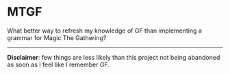 # MTGF
What better way to refresh my knowledge of GF than implementing a grammar for Magic The Gathering?

---

__Disclaimer__: few things are less likely than this project not being abandoned as soon as I feel like I remember GF. 